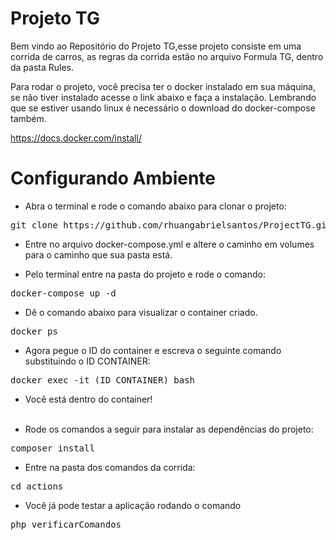 # Projeto TG

Bem vindo ao Repositório do Projeto TG,esse projeto consiste em uma corrida de carros, as regras da corrida estão no arquivo Formula TG, dentro da pasta Rules.

Para rodar o projeto, você precisa ter o docker instalado em sua máquina, se não tiver instalado acesse o link abaixo e faça a instalação. Lembrando que se estiver usando linux é necessário o download do docker-compose também. <br>

<a>https://docs.docker.com/install/</a>

# Configurando Ambiente

- Abra o terminal e rode o comando abaixo para clonar o projeto:

<pre>git clone https://github.com/rhuangabrielsantos/ProjectTG.git</pre>

- Entre no arquivo docker-compose.yml e altere o caminho em volumes para o caminho que sua pasta está. <br>

- Pelo terminal entre na pasta do projeto e rode o comando:

<pre>docker-compose up -d</pre>

- Dê o comando abaixo para visualizar o container criado.

<pre>docker ps</pre>

- Agora pegue o ID do container e escreva o seguinte comando substituindo o ID CONTAINER: 

<pre>docker exec -it (ID CONTAINER) bash</pre>

- Você está dentro do container! <br><br>

- Rode os comandos a seguir para instalar as dependências do projeto:

<pre>composer install</pre>

- Entre na pasta dos comandos da corrida:

<pre>cd actions</pre>

- Você já pode testar a aplicação rodando o comando

<pre>php verificarComandos</pre>
